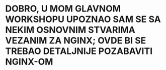 # DOBRO, U MOM GLAVNOM WORKSHOPU UPOZNAO SAM SE SA NEKIM OSNOVNIM STVARIMA VEZANIM ZA NGINX; OVDE BI SE TREBAO DETALJNIJE POZABAVITI NGINX-OM

